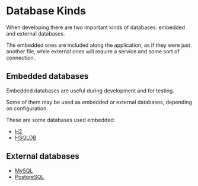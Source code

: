 # Database Kinds

When developing there are two important kinds of databases: embedded and external databases.

The embedded ones are included along the application, as if they were just another file, while external ones will require a service and some sort of connection.

## Embedded databases

Embedded databases are useful during development and for testing.

Some of them may be used as embedded or external databases, depending on configuration.

These are some databases used embedded:

* [H2](http://www.h2database.com)
* [HSQLDB](http://hsqldb.org/)

## External databases

* [MySQL](https://www.mysql.com/)
* [PostgreSQL](https://www.postgresql.org/)

